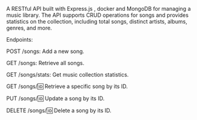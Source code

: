 A RESTful API built with Express.js , docker and MongoDB for managing a music library. The API supports CRUD operations for songs and provides statistics on the collection, including total songs, distinct artists, albums, genres, and more.

Endpoints:

POST /songs: Add a new song.

GET /songs: Retrieve all songs.

GET /songs/stats: Get music collection statistics.

GET /songs/:id: Retrieve a specific song by its ID.

PUT /songs/:id: Update a song by its ID.

DELETE /songs/:id: Delete a song by its ID.
 
